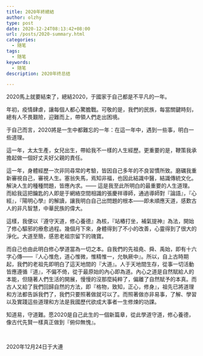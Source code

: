 ```yaml
---
title: 2020年終總結
author: olzhy
type: post
date: 2020-12-24T08:13:42+08:00
url: /posts/2020-summary.html
categories:
  - 随笔
tags:
  - 随笔
keywords:
  - 随笔
description: 2020年终总结

---
```

2020馬上就要結束了，總結2020，于國家于自己都是不平凡的一年。

年初，疫情肆虐，讓每個人都心驚膽戰。可敬的是，我們的民族，每當關鍵時刻，總有人不畏艱險，迎難而上，帶領人們走出困境。

于自己而言，2020將是一生中都難忘的一年：在這一年中，遇到一些事，明白一些道理。

這一年，太太生產，女兒出生，帶給我不一樣的人生經歷。更重要的是，鞭策我承擔起做一個好丈夫好父親的責任。

這一年，身體經歷一次非同尋常的考驗，皆因自己多年的不良習慣所致。磨礪我重新審視自己，審視人生。塞翁失馬，焉知非福，也因此結識中醫，結識傳統文化。解決人生的種種問題，皆應內求。—— 這是我至此所明白的最重要的人生道理。而給我這把鑰匙的人即是于網絡空間相識的張慶祥導師，通過導師對『論語』，『心經』，『陽明心學』的解讀，讓我明白自己出問題的根本——即未順應天道，感歎古人的非凡智慧，中華民族的偉大。

這樣，我便以『遵守天道，修心養德』為核，『站樁打坐，補氣提神』為法，開始了修心驅邪的療愈過程。幾個月下來，身體得到了不小的改善，心靈得到了很大的淨化。大道至簡，感恩老祖宗留下的瑰寶。

而自己也由此明白修心學道當為一切之本。自我們的先祖堯、舜、禹始，即有十六字心傳——『人心惟危，道心惟微，惟精惟一，允執厥中』。所以，自上古時期起，我們的老祖先即明白了這天地間的『大道』。人于天地間生存，從事一切活動皆應遵循『道』，不偏不倚，從于最原始的內心即為道。內心之道是自然賦給人的本能，但隨著人們生活的開展，慢慢的沒那麼純粹了，偏離了自然賦予的本真。而古人又給了我們回歸自然的方法，即『格物，致知，正心，修身』，祖先已將道理和方法都告訴我們了，我們只要照著做就可以了。而照著做亦非易事，了解、學習以及實踐這些道理和方法是我國歷代欲成大事者一生修煉的功課。

知道易，守道難。愿2020是自己此生的一個新篇章，從此學道守道，修心養德，像古代先賢一樣真正做到『俯仰無愧』。

&nbsp;

2020年12月24日于大連